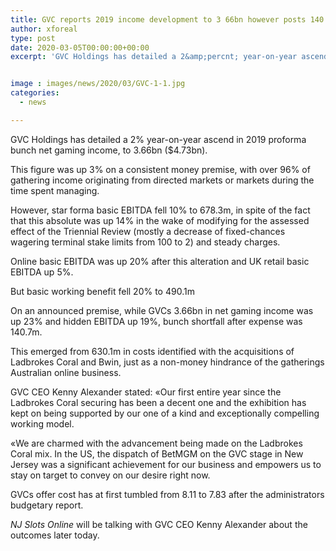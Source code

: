 ```yaml
---
title: GVC reports 2019 income development to 3 66bn however posts 140 7m loss
author: xforeal 
type: post
date: 2020-03-05T00:00:00+00:00
excerpt: 'GVC Holdings has detailed a 2&amp;percnt; year-on-year ascend in 2019 proforma bunch net gaming income, to 3 '


image : images/news/2020/03/GVC-1-1.jpg
categories:
  - news

---
```

GVC Holdings has detailed a 2&percnt; year-on-year ascend in 2019 proforma bunch net gaming income, to 3.66bn ($4.73bn). 

This figure was up 3&percnt; on a consistent money premise, with over 96&percnt; of gathering income originating from directed markets or markets during the time spent managing. 

However, star forma basic EBITDA fell 10&percnt; to 678.3m, in spite of the fact that this absolute was up 14&percnt; in the wake of modifying for the assessed effect of the Triennial Review (mostly a decrease of fixed-chances wagering terminal stake limits from 100 to 2) and steady charges. 

Online basic EBITDA was up 20&percnt; after this alteration and UK retail basic EBITDA up 5&percnt;. 

But basic working benefit fell 20&percnt; to 490.1m 

On an announced premise, while GVCs 3.66bn in net gaming income was up 23&percnt; and hidden EBITDA up 19&percnt;, bunch shortfall after expense was 140.7m. 

This emerged from 630.1m in costs identified with the acquisitions of Ladbrokes Coral and Bwin, just as a non-money hindrance of the gatherings Australian online business. 

GVC CEO Kenny Alexander stated: &#171;Our first entire year since the Ladbrokes Coral securing has been a decent one and the exhibition has kept on being supported by our one of a kind and exceptionally compelling working model. 

&#171;We are charmed with the advancement being made on the Ladbrokes Coral mix. In the US, the dispatch of BetMGM on the GVC stage in New Jersey was a significant achievement for our business and empowers us to stay on target to convey on our desire right now. 

GVCs offer cost has at first tumbled from 8.11 to 7.83 after the administrators budgetary report. 

_NJ Slots Online_ will be talking with GVC CEO Kenny Alexander about the outcomes later today.